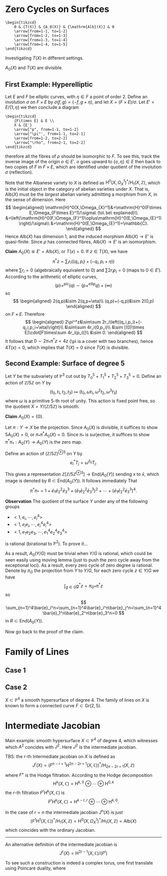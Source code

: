 # Zero Cycles on Surfaces

```rawlatex
\begin{tikzcd}
	0 & {T(X)} & {A_0(X)} & {\mathrm{Alb}(X)} & 0
	\arrow[from=1-1, to=1-2]
	\arrow[from=1-2, to=1-3]
	\arrow[from=1-3, to=1-4]
	\arrow[from=1-4, to=1-5]
\end{tikzcd}
```

Investigating $T(X)$ in different settings.

$A_0(X)$ and $T(X)$ are divisible.


## First Example: Hyperelliptic

Let $E$ and $F$ be elliptic curves, with $\eta\in F$ a point of order $2$. Define an involution $\sigma$ on $F\times E$ by $\sigma(f,g)=(-f,g+\eta)$, and let $X=(F\times E)/\sigma$. Let $E'=E/\{1,\eta\}$ we then conclude a diagram

```rawlatex
\begin{tikzcd}
	{F\times E} & E \\
	X & {E'}
	\arrow["p", from=1-1, to=1-2]
	\arrow["\pi"', from=1-1, to=2-1]
	\arrow[from=1-2, to=2-2]
	\arrow["\rho", from=2-1, to=2-2]
\end{tikzcd}
```
therefore all the fibres of $\rho$ should be isomorphic to $F$. To see this, track the inverse image of the origin $o\in E'$. $o$ goes upward to $\{o,\eta\}\in E$ then back to two copies of $F$ in $F\times E$, which are identified under quotient of the involution $\sigma$ (reflection).

Note that the Albanese variety to $X$ is defined as $\mathrm{H}^0(X,\Omega_{X}^1)^*/\mathrm{H}_1(X,\mathbb{Z})$, which is the initial object in the category of abelian varieties under $X$. That is, $\mathrm{Alb}(X)$ must be the *largest* abelian variety admitting a morphism from $X$, in the sense of dimension. Here
$$
\begin{aligned}
  \mathrm{H}^0(X,\Omega_{X}^1)&=\mathrm{H}^0(F\times E,\Omega_{F\times E}^1)/\sigma\ (to\ be\ explained)\\
  &=\left(\mathrm{H}^0(F,\Omega_{F}^1)\oplus\mathrm{H}^0(E,\Omega_{E}^1)\right)/\sigma\\
  &=\mathrm{H}^0(E,\Omega_{E}^1)=\mathbb{C}.
\end{aligned}
$$
Hence $\mathrm{Alb}(X)$ has dimension $1$, and the induced morphism $\mathrm{Alb}(X)\rightarrow E'$ is quasi-finite. Since $\rho$ has connected fibres, $\mathrm{Alb}(X)\rightarrow E'$ is an isomorphism.

**Claim** $A_0(X)\cong E'=\mathrm{Alb}(X)$, or $T(x)=0$.
If $z\in T(X)$, we have
$$ \pi^*z=\sum_i r_i\left((q_i,p_i)+(-q_i,p_i+\eta)\right) $$
where $\sum r_i=0$ (algebraically equivalent to $0$) and $\sum 2r_ip_i=0$ (maps to $0\in E'$). According to the arithmetic of elliptic curves,
$$
(p)+^{pic}(q)\sim (p+^{ellip}q)+(\infty)
$$
so
$$
\begin{aligned}
2(q,p)&\sim 2(q,p+\eta)\\
(q,p)+(-q,p)&\sim 2(0,p)
\end{aligned}
$$
on $F\times E$. Therefore
$$
\begin{aligned}
2\pi^*z&\sim\sum 2r_i\left((q_i,p_i)+(-q_i,p_i+\eta)\right)\\
&\sim\sum 4r_i(0,p_i)\\
&\sim [(0)\times E]\cdot[F\times\sum 4r_i(p_i)]\\
&\sim 0.
\end{aligned}
$$
It follows that $0\sim 2\pi_*\pi^*z=4z$ (\pi is a cover with two branches), hence $4T(x)=0$, which implies that $T(X)=0$ since $T(X)$ is divisible.


## Second Example: Surface of degree $5$
Let $Y$ be the subvariety of $\mathbb{P}^3$ cut out by $T_0^5+T_1^5+T_2^5+T_3^5=0$. Define an action of $\mathbb{Z}/5\mathbb{Z}$ on $Y$ by
$$
(t_0,t_1,t_2,t_3)\mapsto (t_0,\omega t_1,\omega^2 t_2,\omega^3 t_3)
$$
where $\omega$ is a primitive $5$-th root of unity. This action is fixed point free, so the quotient $X=Y/(\mathbb{Z}/5\mathbb{Z})$ is smooth.

**Claim** $A_0(X)=\{0\}$.

Let $\pi:Y\rightarrow X$ be the projection. Since $A_0(X)$ is divisible, it suffices to show $5A_0(X)=0$, or $\pi_*\pi^*A_0(X)=0$. Since $\pi_*$ is surjective, it suffices to show $\pi^*\pi_*:A_0(Y)\rightarrow A_0(Y)$ is the zero map.

Define an action of $(\mathbb{Z}/5\mathbb{Z})^{\oplus 3}$ on $Y$ by $$
e_i^*T_j=\omega^{\delta_{ij}}T_j.
$$

This gives a representation $\mathbb{Z}[\mathbb{Z}/5\mathbb{Z}^{\oplus 3}]\rightarrow\mathrm{End}(A_0(Y))$ sending $x$ to $\bar{x}$, which image is denoted by $R\subset\mathrm{End}(A_0(Y))$. It follows immediately That
$$
\pi^*\pi_*=1+\bar{e}_1\bar{e}_2^2\bar{e}_3^3+(\bar{e}_1\bar{e}_2^2\bar{e}_3^3)^2+\cdots+(\bar{e}_1\bar{e}_2^2\bar{e}_3 ^3)^4.
$$

**Observation** The quotient of the surface $Y$ under any of the following groups

- $<1,e_i,\cdots,e_i^4>$
- $<1,e_ie_i,\cdots,e_i^4e_i^4>$
- $<1,e_1e_2e_3,\cdots,e_1^4e_2^4e_3^4>$

is rational (birational to $\mathbb{P}^2$). To prove it...

As a result, $A_0(Y/G)$ must be trivial when $Y/G$ is rational, which could be seen easily using moving lemma (just to push the zero cycle away from the exceptional loci). As a result, every zero cycle of zero degree is rational. Denote by $\pi_G$ the projection from $Y$ to $Y/G$, for each zero cycle $z\in Y/G$ we have
$$
\int_{g\in G} g^*z=\pi_{G*}\pi^*z
$$
so
$$
\sum_{n=1}^4\bar{e}_i^n=\sum_{n=1}^4\bar{e}_i^n\bar{e}_j^n=\sum_{n=1}^4\bar{e}_1^n\bar{e}_2^n\bar{e}_3^n=0
$$
in $R\subset\mathrm{End}(A_0(Y))$.

Now go back to the proof of the claim.


# Family of Lines

## Case 1

## Case 2
$X\subset\mathbb{P}^4$ a smooth hypersurface of degree $4$. The family of lines on $X$ is known to form a connected curve $F\subset\mathrm{Gr}(2,5)$.


# Intermediate Jacobian
Main example: smooth hypersurface $X\subset\mathbb{P}^4$ of degree $4$, which witnesses which $A^2$ concides with $J^2$. Here $J^2$ is the intermediate jacobian.

TBS: the $r$-th Intermediate jacobian on $X$ is defined as $$
  J^r(X)=(F^{n-r+1}\mathrm{H}^{2n-2r+1}(X,\mathbb{C}))^*/\mathrm{H}_{2n-2r+1}(X,\mathbb{Z})
$$
where $F^\bullet$ is the Hodge filtration. According to the Hodge decomposition $$
  \mathrm{H}^k(X,\mathbb{C})=\mathrm{H}^{k,0}\oplus\cdots\oplus\mathrm{H}^{0,k}
$$
the $r$-th filtration $F^r\mathrm{H}^k(X,\mathbb{C})$ is $$
  F^r\mathrm{H}^k(X,\mathbb{C})=\mathrm{H}^{k-r,r}\oplus\cdots\oplus\mathrm{H}^{k,0}.
$$

In the case of $r=n$ the intermediate jacobian $J^n(X)$ is just $$
(F^1\mathrm{H}^1(X,\mathbb{C}))^*/\mathrm{H}_{1}(X,\mathbb{Z})=\mathrm{H}^0(X,\Omega_{X}^1)^*/\mathrm{H}_{1}(X,\mathbb{Z})=\mathrm{Alb}(X)
$$
which coincides with the ordinary Jacobian.

---

An alternative definition of the intermediate jacobian is $$
  J^r(X)=\mathrm{H}^{2r-1}(X,\mathbb{C})/(F^r)
$$

To see such a construction is indeed a complex torus, one first translate using Poincaré duality, where
